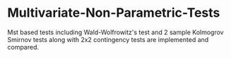 # Multivariate-Non-Parametric-Tests
Mst based tests including Wald-Wolfrowitz's test and 2 sample Kolmogrov Smirnov tests along with 2x2 contingency tests are implemented and compared.
